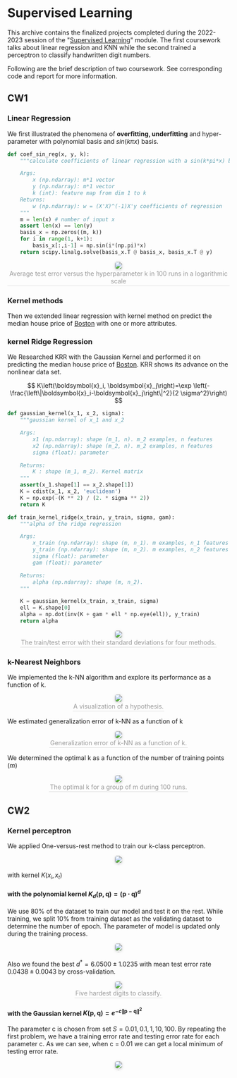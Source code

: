# Supervised Learning
This archive contains the finalized projects completed during the 2022-2023 session of the "[Supervised Learning](https://www.ucl.ac.uk/module-catalogue/modules/supervised-learning-COMP0078)" module. The first coursework talks about linear regression and KNN while the second trained a perceptron to classify handwritten digit numbers.

Following are the brief description of two coursework. See corresponding code and report for more information.
## CW1

### Linear Regression

We first illustrated the phenomena of **overfitting, underfitting** and hyper-parameter with polynomial basis and $sin(k\pi x)$ basis. 

```python
def coef_sin_reg(x, y, k):
    """calculate coefficients of linear regression with a sin(k*pi*x) basis

    Args:
        x (np.ndarray): m*1 vector
        y (np.ndarray): m*1 vector
        k (int): feature map from dim 1 to k
    Returns:
        w (np.ndarray): w = (X'X)^(-1)X'y coefficients of regression
    """
    m = len(x) # number of input x
    assert len(x) == len(y)
    basis_x = np.zeros((m, k))
    for i in range(1, k+1):
        basis_x[:,i-1] = np.sin(i*(np.pi)*x)
    return scipy.linalg.solve(basis_x.T @ basis_x, basis_x.T @ y)
```
<center>
    <div style="display: inline-block;">
        <img style="border-radius: 0.3125em;
        box-shadow: 0 2px 4px 0 rgba(34,36,38,.12),0 2px 10px 0 rgba(34,36,38,.08);"
        src="asserts/3d.png">
        <br>
        <div style="color:orange; border-bottom: 1px solid #d9d9d9;
        display: inline-block;
        color: #999;
        padding: 2px;">
            Average test error versus the hyperparameter k in 100 runs in a logarithmic scale
        </div>
    </div>
</center>

### Kernel methods

Then we extended linear regression with kernel method on predict the median house price of [Boston](http://www.cs.toronto.edu/~delve/data/boston/bostonDetail) with one or more attributes.

### kernel Ridge Regression

We Researched KRR with the Gaussian Kernel and performed it on predicting the median house price of [Boston](http://www.cs.toronto.edu/~delve/data/boston/bostonDetail). KRR shows its advance on the nonlinear data set.

$$
K\left(\boldsymbol{x}_i, \boldsymbol{x}_j\right)=\exp \left(-\frac{\left\|\boldsymbol{x}_i-\boldsymbol{x}_j\right\|^2}{2 \sigma^2}\right)
$$

```python
def gaussian_kernel(x_1, x_2, sigma):
    """gaussian kernel of x_1 and x_2

    Args:
        x1 (np.ndarray): shape (m_1, n). m_2 examples, n features
        x2 (np.ndarray): shape (m_2, n). m_2 examples, n features
        sigma (float): parameter

    Returns:
        K : shape (m_1, m_2). Kernel matrix
    """
    assert(x_1.shape[1] == x_2.shape[1])
    K = cdist(x_1, x_2, 'euclidean')
    K = np.exp(-(K ** 2) / (2. * sigma ** 2))
    return K

def train_kernel_ridge(x_train, y_train, sigma, gam):
    """alpha of the ridge regression

    Args:
        x_train (np.ndarray): shape (m, n_1). m examples, n_1 features
        y_train (np.ndarray): shape (m, n_2). m examples, n_2 features
        sigma (float): parameter
        gam (float): parameter

    Returns:
        alpha (np.ndarray): shape (m, n_2).
    """

    K = gaussian_kernel(x_train, x_train, sigma)
    ell = K.shape[0]
    alpha = np.dot(inv(K + gam * ell * np.eye(ell)), y_train)
    return alpha
```
<center>
    <div style="display: inline-block;">
        <img style="border-radius: 0.3125em;
        box-shadow: 0 2px 4px 0 rgba(34,36,38,.12),0 2px 10px 0 rgba(34,36,38,.08);"
        src="asserts/5d.png">
        <br>
        <div style="color:orange; border-bottom: 1px solid #d9d9d9;
        display: inline-block;
        color: #999;
        padding: 2px;">
            The train/test error with their standard deviations for four methods.
        </div>
    </div>
</center>


### k-Nearest Neighbors

We implemented the k-NN algorithm and explore its performance as a function of k.

<center>
    <div style="display: inline-block;">
        <img style="border-radius: 0.3125em;
        box-shadow: 0 2px 4px 0 rgba(34,36,38,.12),0 2px 10px 0 rgba(34,36,38,.08);"
        src="asserts/6.png">
        <br>
        <div style="color:orange; border-bottom: 1px solid #d9d9d9;
        display: inline-block;
        color: #999;
        padding: 2px;">
            A visualization of a hypothesis.
        </div>
    </div>
</center>

We estimated generalization error of k-NN as a function of k

<center>
    <div style="display: inline-block;">
        <img style="border-radius: 0.3125em;
        box-shadow: 0 2px 4px 0 rgba(34,36,38,.12),0 2px 10px 0 rgba(34,36,38,.08);"
        src="asserts/7.png">
        <br>
        <div style="color:orange; border-bottom: 1px solid #d9d9d9;
        display: inline-block;
        color: #999;
        padding: 2px;">
            Generalization error of k-NN as a function of k.
        </div>
    </div>
</center>

We determined the optimal k as a function of the number of training points $(m)$

<center>
    <div style="display: inline-block;">
        <img style="border-radius: 0.3125em;
        box-shadow: 0 2px 4px 0 rgba(34,36,38,.12),0 2px 10px 0 rgba(34,36,38,.08);"
        src="asserts/8.png">
        <br>
        <div style="color:orange; border-bottom: 1px solid #d9d9d9;
        display: inline-block;
        color: #999;
        padding: 2px;">
            The optimal k for a group of m during 100 runs.
        </div>
    </div>
</center>

## CW2
### Kernel perceptron
We applied One-versus-rest method to train our k-class perceptron.

<center>
    <div style="display: inline-block;">
        <img style="border-radius: 0.3125em;
        box-shadow: 0 2px 4px 0 rgba(34,36,38,.12),0 2px 10px 0 rgba(34,36,38,.08);"
        src="asserts/2-0.png">
        <br>
        <div style="color:orange; border-bottom: 1px solid #d9d9d9;
        display: inline-block;
        color: #999;
        padding: 2px;">
</center>

with kernel $K\left(x_i, x_t\right)$

#### with the polynomial kernel $K_d(\boldsymbol{p}, \boldsymbol{q})=(\boldsymbol{p} \cdot \boldsymbol{q})^d$
We use 80% of the dataset to train our model and test it on the rest. While training, we split 10% from training dataset as the validating dataset to determine the number of epoch. The parameter of model is updated only during the training process.

<center>
    <div style="display: inline-block;">
        <img style="border-radius: 0.3125em;
        box-shadow: 0 2px 4px 0 rgba(34,36,38,.12),0 2px 10px 0 rgba(34,36,38,.08);"
        src="asserts/2-1.png">
        <br>
        <div style="color:orange; border-bottom: 1px solid #d9d9d9;
        display: inline-block;
        color: #999;
        padding: 2px;">
</center>

Also we found the best $d^*=6.0500 \pm 1.0235$ with mean test error rate $0.0438 \pm 0.0043$ by cross-validation.

<center>
    <div style="display: inline-block;">
        <img style="border-radius: 0.3125em;
        box-shadow: 0 2px 4px 0 rgba(34,36,38,.12),0 2px 10px 0 rgba(34,36,38,.08);"
        src="asserts/2-2.png">
        <br>
        <div style="color:orange; border-bottom: 1px solid #d9d9d9;
        display: inline-block;
        color: #999;
        padding: 2px;">
            Five hardest digits to classify.
        </div>
    </div>
</center>

#### with the Gaussian kernel $K(\boldsymbol{p}, \boldsymbol{q})=e^{-c\|\boldsymbol{p}-\boldsymbol{q}\|^2}$

The parameter c is chosen from set $S = {0.01, 0.1, 1, 10, 100}$. By repeating the first problem, we have a
training error rate and testing error rate for each parameter c. As we can see, when c = 0.01 we can get a
local minimum of testing error rate.

<center>
    <div style="display: inline-block;">
        <img style="border-radius: 0.3125em;
        box-shadow: 0 2px 4px 0 rgba(34,36,38,.12),0 2px 10px 0 rgba(34,36,38,.08);"
        src="asserts/2-3.png">
        <br>
        <div style="color:orange; border-bottom: 1px solid #d9d9d9;
        display: inline-block;
        color: #999;
        padding: 2px;">
</center>

